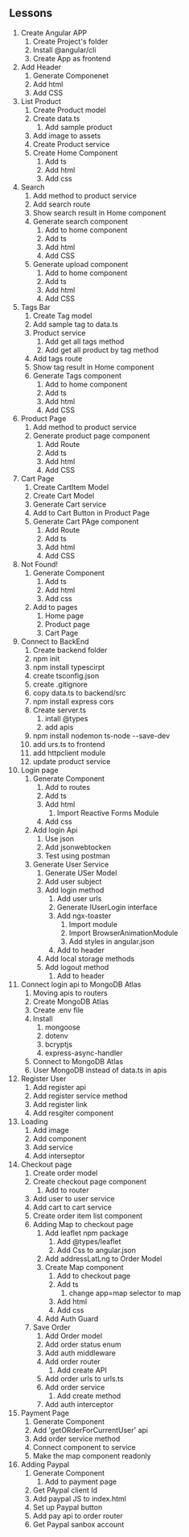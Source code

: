 ## Lessons
1. Create Angular APP
    1. Create Project's folder
    2. Install @angular/cli
    3. Create App as frontend
2. Add Header
    1. Generate Componenet
    2. Add html
    3. Add CSS
3. List Product
    1. Create Product model
    2. Create data.ts
        1. Add sample product
    3. Add image to assets
    4. Create Product service
    5. Create Home Component
        1. Add ts
        2. Add html
        3. Add css
4. Search
    1. Add method to product service
    2. Add search route
    3. Show search result in Home component
    4. Generate search component
        1. Add to home component
        2. Add ts
        3. Add html
        4. Add CSS
    5. Generate upload component
        1. Add to home component
        2. Add ts
        3. Add html
        4. Add CSS
5. Tags Bar
    1. Create Tag model
    2. Add sample tag to data.ts
    3. Product service
        1. Add get all tags method
        2. Add get all product by tag method
    4. Add tags route
    5. Show tag result in Home component
    6. Generate Tags component
        1. Add to home component
        2. Add ts
        3. Add html
        4. Add CSS
6. Product Page
    1. Add method to product service
    2. Generate product page component
        1. Add Route
        2. Add ts
        3. Add html
        4. Add CSS
7. Cart Page
    1. Create CartItem Model
    2. Create Cart Model
    3. Generate Cart service
    4. Add to Cart Button in Product Page
    5. Generate Cart PAge component
        1. Add Route
        2. Add ts
        3. Add html
        4. Add CSS
8. Not Found!
    1. Generate Component
        1. Add ts
        2. Add html
        3. Add css
    2. Add to pages
        1. Home page
        2. Product page
        3. Cart Page
9. Connect to BackEnd
    1. Create backend folder
    2. npm init
    3. npm install typescirpt
    4. create tsconfig.json
    5. create .gitignore
    6. copy data.ts to backend/src
    7. npm install express cors
    8. Create server.ts
        1. intall @types
        2. add apis
    9. npm install nodemon ts-node --save-dev
    10. add urs.ts to frontend
    11. add httpclient module
    12. update product service
10. Login page
    1. Generate Component
        1. Add to routes
        2. Add ts
        3. Add html
            1. Import Reactive Forms Module
        4. Add css
    2. Add login Api
        1. Use json
        2. Add jsonwebtocken
        3. Test using postman
    3. Generate User Service
        1. Generate USer Model
        2. Add user subject
        3. Add login method
            1. Add user urls
            2. Generate IUserLogin interface
            3. Add ngx-toaster
                1. Import module
                2. Import BrowserAnimationModule
                3. Add styles in angular.json
            4. Add to header
        4. Add local storage methods
        5. Add logout method
            1. Add to header
11. Connect login api to MongoDB Atlas
    1. Moving apis to routers
    2. Create MongoDB Atlas
    3. Create .env file
    4. Install
        1. mongoose
        2. dotenv
        3. bcryptjs
        4. express-async-handler
    5. Connect to MongoDB Atlas
    6. User MongoDB instead of data.ts in apis
12. Register User
    1. Add register api
    2. Add register service method
    3. Add register link
    4. Add resgiter component
13. Loading
    1. Add image
    2. Add component
    3. Add service
    4. Add interseptor
14. Checkout page
    1. Create order model
    2. Create checkout page component
        1. Add to router
    3. Add user to user service
    4. Add cart to cart service
    5. Create order item list component
    6. Adding Map to checkout page
        1. Add leaflet npm package
            1. Add @types/leaflet
            2. Add Css to angular.json
        2. Add addressLatLng to Order Model
        3. Create Map component
            1. Add to checkout page
            2. Add ts
                1. change app=map selector to map
            3. Add html
            4. Add css
        4. Add Auth Guard
    7. Save Order
        1. Add Order model
        2. Add order status enum
        3. Add auth middleware
        4. Add order router
            1. Add create API
        5. Add order urls to urls.ts
        7. Add order service
            1. Add create method
        8. Add auth interceptor
15. Payment Page
    1. Generate Component
    2. Add 'getORderForCurrentUser' api
    3. Add order service method
    4. Connect component to service
    5. Make the map component readonly
16. Adding Paypal
    1. Generate Component
        1. Add to payment page
    2. Get PAypal client Id
    3. Add paypal JS to index.html
    4. Set up Paypal button
    5. Add pay api to order router
    6. Get Paypal sanbox account